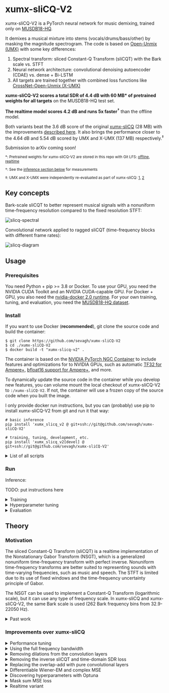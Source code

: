 <!--
# META:TODO

1. finish realtime training + evaluation
1. measure inference time measurements in inference (CPU, GPU) for README
    1. run on 50 musdb18-hq test songs
    1. cadenza flag for inference script
1. git tag with "v1.0.0a" when pretrained models are ready
1. arxiv paper
1. cadenza challenge submission
1. cadenza challenge paper
1. MILA tech talk 2
-->

# xumx-sliCQ-V2

<!--[![arXiv](https://img.shields.io/badge/arXiv-2112.05509-b31b1b.svg)](https://arxiv.org/abs/2112.05509) -->

xumx-sliCQ-V2 is a PyTorch neural network for music demixing, trained only on [MUSDB18-HQ](https://zenodo.org/record/3338373).

It demixes a musical mixture into stems (vocals/drums/bass/other) by masking the magnitude spectrogram. The code is based on [Open-Unmix (UMX)](https://github.com/sigsep/open-unmix-pytorch) with some key differences:
1. Spectral transform: sliced Constant-Q Transform (sliCQT) with the Bark scale vs. STFT
1. Neural network architecture: convolutional denoising autoencoder (CDAE) vs. dense + Bi-LSTM
1. All targets are trained together with combined loss functions like [CrossNet-Open-Unmix (X-UMX)](https://github.com/sony/ai-research-code/blob/master/x-umx/x-umx.md)

**xumx-sliCQ-V2 scores a total SDR of 4.4 dB with 60 MB\* of pretrained weights for all targets** on the MUSDB18-HQ test set.

**The realtime model scores 4.2 dB and runs 5x faster<sup>†</sup>** than the offline model.

Both variants beat the 3.6 dB score of the original [xumx-sliCQ](https://github.com/sevagh/xumx-sliCQ) (28 MB) with the improvements [described here](#improvements-over-xumx-slicq). It also brings the performance closer to the 4.64 dB and 5.54 dB scored by UMX and X-UMX (137 MB) respectively.<sup>‡</sup>

Submission to arXiv coming soon!

<!--
Cite xumx-sliCQ-V2:
```
(TODO latex citation block here)
write arxiv paper
```-->

<sub>

\*: Pretrained weights for xumx-sliCQ-V2 are stored in this repo with Git LFS: [offline](./pretrained_model), [realtime](./pretrained_model_realtime)

</sub>

<sub>

†: See the [inference section below](#run) for measurements

</sub>

<sub>

‡: UMX and X-UMX were independently re-evaluated as part of xumx-sliCQ: [1](https://github.com/sevagh/xumx_slicq_extra/blob/main/old-latex/mdx-submissions21/paper.md#results), [2](https://github.com/sevagh/xumx_slicq_extra)

</sub>

## Key concepts

Bark-scale sliCQT to better represent musical signals with a nonuniform time-frequency resolution compared to the fixed resolution STFT:

![slicq-spectral](.github/slicq_spectral.png)

Convolutional network applied to ragged sliCQT (time-frequency blocks with different frame rates):

![slicq-diagram](.github/slicq_diagram.png)

## Usage

### Prerequisites

You need Python + pip >= 3.8 or Docker. To use your GPU, you need the NVIDIA CUDA Toolkit and an NVIDIA CUDA-capable GPU. For Docker + GPU, you also need the [nvidia-docker 2.0 runtime](https://docs.nvidia.com/datacenter/cloud-native/container-toolkit/install-guide.html#docker). For your own training, tuning, and evaluation, you need the [MUSDB18-HQ dataset](https://zenodo.org/record/3338373).

### Install

If you want to use Docker (**recommended**), git clone the source code and build the container:
```
$ git clone https://github.com/sevagh/xumx-sliCQ-V2
$ cd ./xumx-sliCQ-V2
$ docker build -t "xumx-slicq-v2" .
```

The container is based on the [NVIDIA PyTorch NGC Container](https://catalog.ngc.nvidia.com/orgs/nvidia/containers/pytorch) to include features and optimizations for to NVIDIA GPUs, such as automatic [TF32 for Ampere+](https://blogs.nvidia.com/blog/2020/05/14/tensorfloat-32-precision-format/), [bfloat16 support for Ampere+](https://docs.nvidia.com/cuda/ampere-tuning-guide/index.html), and more.

To dynamically update the source code in the container while you develop new features, you can volume mount the local checkout of xumx-sliCQ-V2 to `:/xumx-sliCQ-V2`. If not, the container will use a frozen copy of the source code when you built the image.

I only provide docker run instructions, but you can (probably) use pip to install xumx-sliCQ-V2 from git and run it that way:
```
# basic inference
pip install 'xumx_slicq_v2 @ git+ssh://git@github.com/sevagh/xumx-sliCQ-V2'

# training, tuning, development, etc.
pip install 'xumx_slicq_v2[devel] @ git+ssh://git@github.com/sevagh/xumx-sliCQ-V2'
```

<details>
<summary>List of all scripts</summary>

| Script | Description | Device |
|:-|:-|:-|
| For end users | |
| xumx_slicq_v2.inference | Demix mixed songs | CPU **or** CUDA GPU |
| For developers | |
| xumx_slicq_v2.evaluation | Evaluate pretrained networks | CPU |
| xumx_slicq_v2.training | Train the network | CUDA GPU |
| xumx_slicq_v2.optuna | Optuna hyperparam tuning | CUDA GPU |
| xumx_slicq_v2.slicqfinder | Random sliCQT param search | CPU **or** CUDA GPU |
| xumx_slicq_v2.visualization | Generate spectrograms | CPU |

If you installed the package with pip, run them like `python -m xumx_slicq_v2.$script_name`.

</details>

### Run

Inference:

TODO: put instructions here

<details>
<summary>Training</summary>

```
$ docker run --rm -it \
    --gpus=all --ipc=host --ulimit memlock=-1 --ulimit stack=67108864 \
    -v /path/to/MUSDB18-HQ/dataset:/MUSDB18-HQ \
    -v /path/to/save/trained/model:/model \
    -p 6006:6006 \
    xumx-slicq-v2 \
    python -m xumx_slicq_v2.training --help
```

The Tensorboard training web dashboard is launched by the training script: <http://127.0.0.1:6006/>.

**To persist the model**, you can volume mount a host volume to `:/model` (as in the command above). Killing and relaunching the container with a persisted model will continue the training process. If not, the trained model will disappear when the container is killed.

The lowest lost achieved (complex cross-target MSE + mask sum MSE loss) was 0.0405 at epoch 198. The average epoch time was around 170 seconds, or just under 3 minutes, with a batch size of 64 (and 8 cpu workers for the dataloader).

</details>

<details>
<summary>Hyperparameter tuning</summary>

```
$ docker run --rm -it \
    --gpus=all --ipc=host --ulimit memlock=-1 --ulimit stack=67108864 \
    -v /path/to/MUSDB18-HQ/dataset:/MUSDB18-HQ \
    -p 6006:6006 \
    xumx-slicq-v2 \
    python -m xumx_slicq_v2.optuna --help
```

The Optuna tuning script runs on a cut-down training and validation dataset, and minimizes the SDR score achieved by the model within 10 epochs per trial. It runs for 100 trials and was used to discover improved hyperparameters for xumx-sliCQ-V2 ([read more here](#improvements-over-xumx-slicq)).

The Optuna tuning web dashboard is launched by the tuning script: <http://127.0.0.1:6006/>.

</details>

<details>
<summary>Evaluation</summary>

```
$ docker run --rm -it \
    -v /path/to/MUSDB18-HQ/dataset:/MUSDB18-HQ \
    xumx-slicq-v2 \
    python -m xumx_slicq_v2.evaluation --help
```

By default, the pretrained model will be evaluated. **Pass different models to evaluate** as a path inside the container relative to the source code dir:
```
$ docker run --rm -it \
    -v /path/to/MUSDB18-HQ/dataset:/MUSDB18-HQ \
    -v /path/to//xumx-sliCQ-V2/source/code:/xumx-sliCQ-V2/ \
    xumx-slicq-v2 \
    python -m xumx_slicq_v2.evaluation \
    --model-path='/xumx-sliCQ-V2/model-to-evaluate'
```

This takes ~2-3 hours to run on all 50 test tracks of MUSDB18-HQ on my CPU (5950X + 64GB RAM). It will output the BSS scores of each track, and at the end, output the median score across all frames and tracks:
```
loading separator
scale=bark, fbins=262, fmin=32.90, fmax=22050.00, sllen=18060, trlen=4516
  0%|                                                                              | 0/50 [00:00<?, ?it/s]track: AM Contra - Heart Peripheral
getting audio
applying separation
n chunks: 4
...
<output truncated>
...
vocals          ==> SDR:   4.791  SIR:   7.794  ISR:   8.579  SAR:   4.500
drums           ==> SDR:   4.846  SIR:   8.062  ISR:   8.649  SAR:   4.953
bass            ==> SDR:   4.690  SIR:   8.778  ISR:   5.558  SAR:   4.193
other           ==> SDR:   3.273  SIR:   2.532  ISR:   8.065  SAR:   4.422
```
To get the total SDR, simply sum the four target SDRs and divide by 4:
```
SDR_tot = (SDR_vocals + SDR_drums + SDR_bass + SDR_other)/4.0
```

</details>

## Theory

### Motivation

The sliced Constant-Q Transform (sliCQT) is a realtime implementation of the Nonstationary Gabor Transform (NSGT), which is a generalized nonuniform time-frequency transform with perfect inverse. Nonuniform time-frequency transforms are better suited to representing sounds with time-varying frequencies, such as music and speech. The STFT is limited due to its use of fixed windows and the time-frequency uncertainty principle of Gabor.

The NSGT can be used to implement a Constant-Q Transform (logarithmic scale), but it can use any type of frequency scale. In xumx-sliCQ and xumx-sliCQ-V2, the same Bark scale is used (262 Bark frequency bins from 32.9-22050 Hz).

<details>
<summary>Past work</summary>

I've worked on many related projects leading up to xumx-sliCQ and xumx-sliCQ-V2:
* Realtime Harmonic/Percussive Source Separation: [Real-time-HPSS](https://github.com/sevagh/Real-Time-HPSS)
* Realtime GPU-accelerated Harmonic/Percussive Source Separation: [Zen](https://github.com/sevagh/Zen)
* Neural network for music source separation with Nonstationary Gabor Transforms: [MiXiN](https://github.com/sevagh/MiXiN)
* Experiments on music source separation algorithms with spectrogram masking with nonuniform time-frequency transforms: [Music-Separation-TF](https://github.com/sevagh/Music-Separation-TF)

In 2021, I worked on xumx-sliCQ (V1), [the first variant](https://github.com/sevagh/xumx-sliCQ), to submit to the MDX 21 ([Music Demixing Challenge 2021](https://www.aicrowd.com/challenges/music-demixing-challenge-ismir-2021) on AICrowd), and got my paper published to [the MDX 21 workshop](https://mdx-workshop.github.io/proceedings/hanssian.pdf) at ISMIR 2021 (and [arXiv](https://arxiv.org/abs/2112.05509)). The time-frequency uncertainty principle aligned with my desired thesis topic at the Music Technology Master's program at McGill.

In 2023, I chose to revisit the code of xumx-sliCQ for submission to the [First Cadenza Challenge (CAD1)](http://cadenzachallenge.org/), which is a music demixing challenge with the additional context of hearing loss and accessibility. Nonuniform time-frequency transforms, like the sliCQT, are related to the nolinear human auditory system, and I had specific auditory motivations for choosing the Bark scale for the sliCQT in xumx-sliCQ.

</details>

### Improvements over xumx-sliCQ

<details>
<summary>Performance tuning</summary>

First, I improved a lot of sloppy non-neural network code. The embedded [nsgt library](./xumx_slicq_v2/nsgt), which provides the sliCQT (and originates from <https://github.com/sevagh/nsgt>, and before that, the source <https://github.com/grrrr/nsgt>), had a lot of calls to NumPy after my initial conversion to PyTorch, leading to unnecessary host-device communication throughout an epoch trained on my GPU.

Next, I focused on making my epochs faster. The faster I can train it, the more I can work on xumx-sliCQ-V2 within a given time frame. To get the most out of the PyTorch code and my NVIDIA Ampere GPU (3090), I used two resources:
* Using the NVIDIA PyTorch Docker container (`nvcr.io/nvidia/pytorch:22.12-py3`) as the base for my training container to take advantage of implicit speedups provided by NVIDIA (e.g. automatically-enabled [TF32](https://blogs.nvidia.com/blog/2020/05/14/tensorfloat-32-precision-format/_))
* Modifying my PyTorch code according to the [performance tuning guide](https://pytorch.org/tutorials/recipes/recipes/tuning_guide.html)

The code changes were the following:
* In the model code:
    1. `bias=False` for every conv layer that was followed by a batch norm:
        ```
        encoder.extend([
            Conv2d(
                hidden_size_1,
                hidden_size_2,
                (freq_filter, time_filter_2),
                bias=False,
            ),
            BatchNorm2d(hidden_size_2),
            ReLU(),
        ])
        ```
* In the training code:
    1. Set the model `.to(memory_format=torch.channels_last)`
    1. Enable cuDNN benchmarking
        ```
        torch.backends.cudnn.benchmark = True
        ```
    1. Forcing some additional more TF32-related settings:
        ```
        torch.backends.cudnn.allow_tf32 = True
        ```
    1. Using AMP (Automatic Mixed Precision) with bfloat16 (on CUDA and CPU) (greatly reduces memory during training, allowing a larger batch size):
        ```
        with torch.autocast("cuda", dtype=torch.bfloat16) \
                torch.autocast("cpu", dtype=torch.bfloat16):
        ```

An epoch takes ~170s (train + validation) on my RTX 3090 with 24GB of GPU memory with `--batch-size=64 --nb-workers=8`. xumx-sliCQ by contrast took 350s per epoch with a batch size of 32 on an RTX 3080 Ti (which had 12GB GPU memory, half of my 3090). However, the old code used PyTorch 1.10, so the upgrade of V2 to 1.13 may also be contributing to improved performance.

</details>

<details>
<summary>Using the full frequency bandwidth</summary>

In xumx-sliCQ, I didn't use frequency bins above 16,000 Hz in the neural network; the demixing was only done on the frequency bins lower than that limit, copying the `umx` pretrained model of UMX. UMX's other pretrained model, `umxhq`, uses the full spectral bandwidth. In xumx-sliCQ-V2, I removed the bandwidth parameter to pass all the frequency bins of the sliCQT through the neural network.

</details>

<details>
<summary>Removing dilations from the convolution layers</summary>

In the CDAE of xumx-sliCQ, I used a dilation of 2 in the time axis to arbitrarily increase the receptive field without paying attention to music demixing quality (because dilations sound cool).

In xumx-sliCQ-V2, I didn't use any dilations since I had no reason to.

</details>

<details>
<summary>Removing the inverse sliCQT and time-domain SDR loss</summary>

In xumx-sliCQ, I applied the mixed-domain SDR and MSE loss of X-UMX. However, due to the large computational graph introduced by the inverse sliCQT operation, I was disabling its gradient:
```
X = slicqt(x)
Xmag = torch.abs(X)
Ymag_est = unmix(Xmag)
Ycomplex_est = mix_phase(torch.angle(X), Ymag_est)

with torch.no_grad():
     y_est = islicqt(Ycomplex_est)
```

Without this, the epoch time goes from 1-5 minutes to 25+ minutes, making training unfeasible. However, by disabling the gradient, the SDR loss can't influence the network performance. In practice, I found that the MSE was an acceptable correlate to SDR performance, and dropped the isliCQT and SDR loss calculation.

</details>

<details>
<summary>Replacing the overlap-add with pure convolutional layers</summary>

A quirk of the sliCQT is that rather than the familiar 2 dimensions of time and frequency, it has 3 dimensions: slice, time-per-slice, and frequency. Adjacent slices have a 50% overlap with one another and must be summed to get the true spectrogram in a destructive operation (50% of the time coefficients are lost, with no inverse).

In xumx-sliCQ, an extra transpose convolutional layer with stride 2 is used to grow the time coefficients back to the original size after the 4-layer CDAE, to undo the destruction of the overlap-add.

In xumx-sliCQ-V2, the first convolutional layer takes the overlap into account by setting the kernel and stride to the window and hop size of the destructive overlap-add. The result is that the input is downsampled in a way that is recovered by the final transpose convolution layer in the 4-layer CDAE, eliminating the need for an extra upsampling layer.

Diagram (shown for one time-frequency block):
![slicq-overlap-improved](.github/slicq_overlap_improved.png)

By this point, I had a model that scored **4.1 dB** with 28 MB of weights using magnitude MSE loss.

</details>

<details>
<summary>Differentiable Wiener-EM and complex MSE</summary>

Borrowing from [Danna-Sep](https://github.com/yoyololicon/danna-sep), one of the [top performers in the MDX 21 challenge](https://github.com/yoyololicon/music-demixing-challenge-ismir-2021-entry), the differentiable Wiener-EM step is used inside the neural network during training, such that the output of xumx-sliCQ-V2 is a complex sliCQT, and the complex MSE loss function is used instead of the magnitude MSE loss. Wiener-EM is applied separately in each frequency block as shown in the [architecture diagram at the top of the README](#key-concepts).

This got the score to **4.24 dB** with 28 MB of weights trained with complex MSE loss (0.0395).

In xumx-sliCQ, Wiener-EM was only applied in the STFT domain as a post-processing step. The network was trained using magnitude MSE loss. The waveform estimate of xumx-sliCQ combined the estimate of the target magnitude with the phase of the mix (noisy phase or mix phase).

</details>

<details>
<summary>Discovering hyperparameters with Optuna</summary>

Using the included [Optuna tuning script](./xumx_slicq_v2/tuning.py), new hyperparameters that gave the highest SDR after cut-down training/validation epochs were:
* Changing the hidden sizes (channels) of the 2-layer CDAE from 25,55 to 50,51 (increased the model size from ~28-30MB to 60MB)
* Changing the size of the time filter in the 2nd layer from 3 to 4

Note that:
* The time kernel and stride of the first layer uses the window and hop size related to the overlap-add procedure, so it's not a tunable hyperparameter
* The ragged nature of the sliCQT makes it tricky to modify frequency kernel sizes (since the time-frequency bins can vary in their frequency bins, from 1 single frequency up to 86), so I kept those fixed from xumx-sliCQ
* The sliCQT params could be considered a hyperparameter, but the shape of the sliCQT modifies the network architecture, so for simplicity I kept it the same as xumx-sliCQ (262 bins, Bark scale, 32.9-22050 Hz)

This got the score to **4.35 dB** with 60 MB of weights trained with complex MSE loss of 0.0390.

</details>

<details>
<summary>Mask sum MSE loss</summary>

In spectrogram masking approaches to music demixing, commonly a ReLU or Sigmoid activation function is applied as the final activation layer to produce a non-negative mask for the mix magnitude spectrogram. In xumx-sliCQ, I used a Sigmoid activation in the final layer (UMX uses a ReLU). The final mask is multiplied with the input mixture:
```
mix = x.clone()

# x is a mask
x = cdae(x)

# apply the mask, i.e. multiplicative skip connection
x = x*mix
```

Since the mask for each target is between [0, 1], and the targets must add up to the mix, then the masks must add up to exactly 1:
```
drum_mask*mix + vocals_mask*mix + other_mask*mix + bass_mask*mix = mix
drum_mask + vocals_mask + other_mask + bass_mask = 1.0
```

In xumx-sliCQ-V2, I added a second loss term called the mask sum loss, which is the MSE between the sum of the four target masks and a matrix of 1s. This needs a small code change where both the complex slicqt (after Wiener-EM) and the sigmoid masks are returned in the training loop.

This got the score to **4.4 dB** with 60 MB of weights trained with complex MSE loss + mask sum loss of 0.0405.

</details>

<details>
<summary>Realtime variant</summary>

</details>
